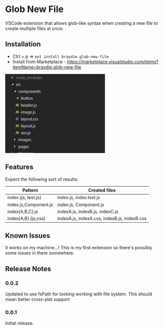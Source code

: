 # Glob New File

VSCode extension that allows glob-like syntax when creating a new file to create multiple files at once.

## Installation

* Ctrl + p => `ext install braydie.glob-new-file`
* Install from Marketplace - https://marketplace.visualstudio.com/items?itemName=braydie.glob-new-file

![](/glob-new-file.gif)

## Features

Expect the following sort of results:

| Pattern               | Created files                                |
| --------------------- | -------------------------------------------- |
| index.{js, test.js}   | index.js, index.test.js                      |
| index.js,Component.js | index.js, Component.js                       |
| index{A,B,C}.js       | indexA.js, indexB.js, indexC.js              |
| index{A,B}.{js,css}   | indexA.js, indexA.css, indexB.js, indexB.css |

## Known Issues

It works on my machine...! This is my first extension so there's possibly some issues in there somewhere.

## Release Notes

### 0.0.2

Updated to use fsPath for looking working with file system. This should mean better cross-plat support

### 0.0.1

Initial release.
